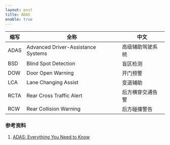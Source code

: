 ```yaml
---
layout: post
title: ADAS
enable: true
---
```




| 缩写 | 全称 | 中文 |
| ---  | --- | --- |
| ADAS | Advanced Driver-Assistance Systems | 高级辅助驾驶系统 | 
| BSD  | Blind Spot Detection | 盲区检测 |
| DOW | Door Open Warning | 开门预警 |
| LCA | Lane Changing Assist | 变道辅助 |
| RCTA | Rear Cross Traffic Alert | 后方横穿交通告警 |
| RCW | Rear Collision Warning | 后方碰撞警告 |

### 参考资料

1. [ADAS: Everything You Need to Know](https://www.caranddriver.com/research/a31880412/adas/)
